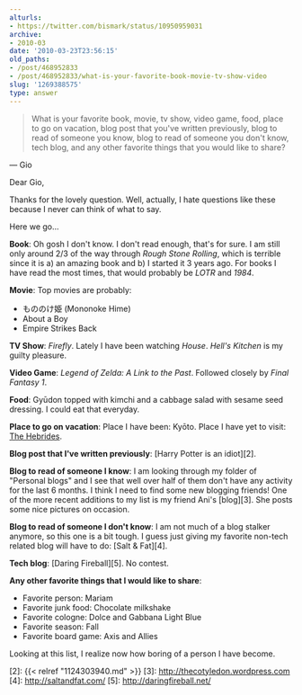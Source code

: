 ```yaml
---
alturls:
- https://twitter.com/bismark/status/10950959031
archive:
- 2010-03
date: '2010-03-23T23:56:15'
old_paths:
- /post/468952833
- /post/468952833/what-is-your-favorite-book-movie-tv-show-video
slug: '1269388575'
type: answer
---
```


> What is your favorite book, movie, tv show, video game, food, place to
> go on vacation, blog post that you've written previously, blog to read
> of someone you know, blog to read of someone you don't know, tech blog,
> and any other favorite things that you would like to share?

&mdash; Gio

Dear Gio,

Thanks for the lovely question.  Well, actually, I hate questions like
these because I never can think of what to say.

Here we go...

**Book**: Oh gosh I don't know. I don't read enough, that's for sure.
I am still only around 2/3 of the way through _Rough Stone Rolling_, which
is terrible since it is a) an amazing book and b) I started it 3 years
ago.  For books I have read the most times, that would probably be _LOTR_
and _1984_.

**Movie**: Top movies are probably: 

- もののけ姫 (Mononoke Hime)
- About a Boy
- Empire Strikes Back

**TV Show**: *Firefly*.  Lately I have been watching *House*.  *Hell's
Kitchen* is my guilty pleasure.

**Video Game**: *Legend of Zelda: A Link to the Past*.  Followed closely
by *Final Fantasy 1*.

**Food**: Gyūdon topped with kimchi and a cabbage salad with sesame seed
dressing. I could eat that everyday.

**Place to go on vacation**: Place I have been: Kyōto. Place I have yet to
visit: [The Hebrides][1].

**Blog post that I've written previously**: [Harry Potter is an idiot][2].

**Blog to read of someone I know**: I am looking through my folder of
"Personal blogs" and I see that well over half of them don't have any
activity for the last 6 months.  I think I need to find some new blogging
friends!  One of the more recent additions to my list is my friend Ani's
[blog][3].  She posts some nice pictures on occasion.

**Blog to read of someone I don't know**: I am not much of a blog stalker
anymore, so this one is a bit tough.  I guess just giving my favorite
non-tech related blog will have to do: [Salt & Fat][4].

**Tech blog**: [Daring Fireball][5]. No contest.

**Any other favorite things that I would like to share**:

- Favorite person: Mariam
- Favorite junk food: Chocolate milkshake
- Favorite cologne: Dolce and Gabbana Light Blue
- Favorite season: Fall
- Favorite board game: Axis and Allies

Looking at this list, I realize now how boring of a person I have become.

[1]: http://ngm.nationalgeographic.com/2010/01/hebrides/richardson-photography
[2]: {{< relref "1124303940.md" >}}
[3]: http://thecotyledon.wordpress.com
[4]: http://saltandfat.com/
[5]: http://daringfireball.net/
